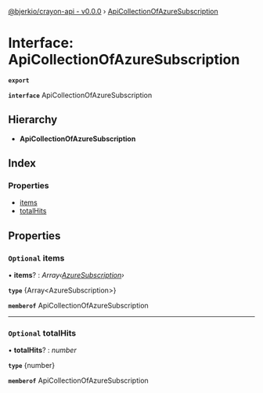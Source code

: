 [@bjerkio/crayon-api - v0.0.0](../README.md) › [ApiCollectionOfAzureSubscription](apicollectionofazuresubscription.md)

# Interface: ApiCollectionOfAzureSubscription

**`export`** 

**`interface`** ApiCollectionOfAzureSubscription

## Hierarchy

* **ApiCollectionOfAzureSubscription**

## Index

### Properties

* [items](apicollectionofazuresubscription.md#optional-items)
* [totalHits](apicollectionofazuresubscription.md#optional-totalhits)

## Properties

### `Optional` items

• **items**? : *Array‹[AzureSubscription](azuresubscription.md)›*

**`type`** {Array&lt;AzureSubscription&gt;}

**`memberof`** ApiCollectionOfAzureSubscription

___

### `Optional` totalHits

• **totalHits**? : *number*

**`type`** {number}

**`memberof`** ApiCollectionOfAzureSubscription
